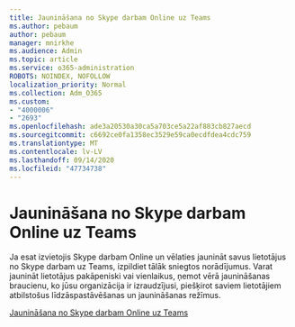 ```yaml
---
title: Jaunināšana no Skype darbam Online uz Teams
ms.author: pebaum
author: pebaum
manager: mnirkhe
ms.audience: Admin
ms.topic: article
ms.service: o365-administration
ROBOTS: NOINDEX, NOFOLLOW
localization_priority: Normal
ms.collection: Adm_O365
ms.custom:
- "4000006"
- "2693"
ms.openlocfilehash: ade3a20530a30ca5a703ce5a22af883cb827aecd
ms.sourcegitcommit: c6692ce0fa1358ec3529e59ca0ecdfdea4cdc759
ms.translationtype: MT
ms.contentlocale: lv-LV
ms.lasthandoff: 09/14/2020
ms.locfileid: "47734738"
---
```

# <a name="upgrade-from-skype-for-business-online-to-teams"></a>Jaunināšana no Skype darbam Online uz Teams  

Ja esat izvietojis Skype darbam Online un vēlaties jaunināt savus lietotājus no Skype darbam uz Teams, izpildiet tālāk sniegtos norādījumus. Varat jaunināt lietotājus pakāpeniski vai vienlaikus, ņemot vērā jaunināšanas braucienu, ko jūsu organizācija ir izraudzījusi, piešķirot saviem lietotājiem atbilstošus līdzāspastāvēšanas un jaunināšanas režīmus.

[Jaunināšana no Skype darbam Online uz Teams](https://docs.microsoft.com/MicrosoftTeams/upgrade-to-teams-execute-skypeforbusinessonline) 